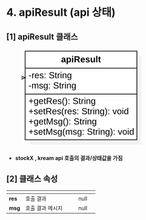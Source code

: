 # 4. apiResult (api 상태)

## \[1] apiResult 클래스

<figure><img src="../../../../../.gitbook/assets/image (1) (2) (1) (1) (1) (1).png" alt=""><figcaption></figcaption></figure>

* #### **stockX , kream api 호출의 결과/상태값을 가짐**

## \[2]  클래스 속성

<table data-view="cards"><thead><tr><th></th><th></th><th data-hidden></th><th data-hidden data-type="files"></th><th data-hidden data-type="number"></th><th data-hidden data-type="select"></th></tr></thead><tbody><tr><td><strong>res</strong></td><td>호출 결과</td><td></td><td></td><td>null</td><td></td></tr><tr><td><strong>msg</strong></td><td>호출 결과 메시지</td><td></td><td></td><td>null</td><td></td></tr></tbody></table>
